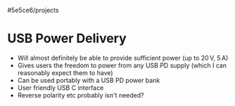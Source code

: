 #5e5ce6/projects 

# USB Power Delivery

- Will almost definitely be able to provide sufficient power (up to $20\,\text{V}$, $5\,\text{A}$)
- Gives users the freedom to power from any USB PD supply (which I can reasonably expect them to have)
- Can be used portably with a USB PD power bank
- User friendly USB C interface
- Reverse polarity etc probably isn't needed?

